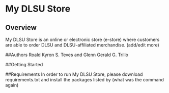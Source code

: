 # My DLSU Store

## Overview

My DLSU Store is an online or electronic store (e-store) where customers are able to order DLSU and DLSU-affiliated merchandise. (add/edit more)

##Authors
Roald Kyron S. Teves and Glenn Gerald G. Trillo

##Getting Started

##Requirements
In order to run My DLSU Store, please download requirements.txt and install the packages listed by (what was the command again)
